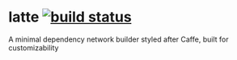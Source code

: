 

# latte [![build status](https://travis-ci.org/mkrum/latte.svg?branch=master)](https://travis-ci.org/mkrum/latte)

A minimal dependency network builder styled after Caffe, built for customizability
